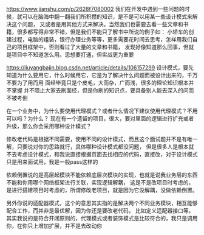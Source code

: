 
https://www.jianshu.com/p/2628f7080002
我们在开发中遇到一些问题的时候，就可以在脑海中翻一翻我们所积攒的知识，是不是可以用某一些设计模式来解决这个问题，
又或者是用其他方式来解决。当然我们也需要去看一些文章和书籍，很多都写得非常不错，但是我们不能只了解书中所说的例子如： 
小轿车的创建过程，电脑的组装，银行办理业务等等，更多需要花时间去思考，怎样用我们自己的项目框架中，否则看过了大量的文章和书籍，
发现好像知道那么回事，但就是项目中不知道怎么用。思想要打通，但实战更为重要




https://liuyangbajin.blog.csdn.net/article/details/106157299
设计模式，要先知道为什么要用它，什么时候用它，它是为了解决什么问题而被设计出来的，千万不要为了用而用
面经毕竟只是个皮毛，大而杂，广而浅，很多的理论知识根本并不掌握
并不阻止大家去刷面经，但是你刷的知识点，要具备别人能去深入的问而不被考倒

在一个业务中，为什么要使用代理模式？或者什么情况下建议使用代理模式？不用可以吗？为什么？
现在有一个遗留的项目，很大，要对里面的逻辑进行扩充或者升级，那么你会采用哪种设计模式？

修改老代码是根据不同需要，使用不同的设计模式，而且这个面试题并不是有唯一解，只要说对你的思路就行，具体哪种设计模式都没问题，
但是很多人是根本就不去考虑设计模式，和我说直接根据页面去找相应的代码，直接改，对于设计模式只是用来面试用，我是一般pass这样的

依赖倒置说的是高层起模块不能依赖底层次模块的实现，也就是说我业务层的东西不能和你用哪个网络框架进行关联，实现逻辑解耦，
这是不是改项目时考虑的，是进行搭建项目时考虑的，所谓修改老项目，就是因为它没解耦，没做依赖倒置。

另外你说的适配器模式，这个的意思其实指的是解决两个不同业务模块，相互能够配合工作，而并非是最优解，因为你还是要改老代码，
  比如定义适配器接口等。其实我说的是符合开闭原则的，代理模式或者装饰模式是比较符合的，我只是调用你，在你只上增加扩展，并不是去改动你
